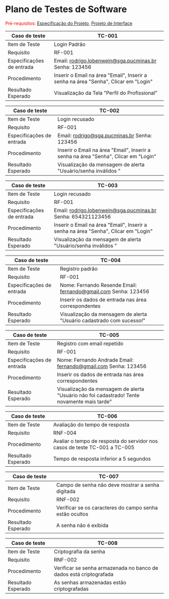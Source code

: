 # Plano de Testes de Software

<span style="color:red">Pré-requisitos: <a href="2-Especificação do Projeto.md"> Especificação do Projeto</a></span>, <a href="3-Projeto de Interface.md"> Projeto de Interface</a>

|Caso de teste | TC-001  |
|------|------------|
|Item de Teste | Login Padrão |
|Requisito | RF-001 |
|Especificações de entrada | Email: rodrigo.lobenwein@sga.pucminas.br Senha: 123456
|Procedimento | Inserir o Email na área "Email", Inserir a senha na área "Senha", Clicar em "Login" |
|Resultado Esperado | Visualização da Tela "Perfil do Profissional" |

|Caso de teste | TC-002  |
|------|------------|
|Item de Teste | Login recusado 
|Requisito | RF-001 |
|Especificações de entrada | Email: rodrigo@sga.pucminas.br Senha: 123456
|Procedimento | Inserir o Email na área "Email", Inserir a senha na área "Senha", Clicar em "Login" |
|Resultado Esperado | Visualização da mensagem de alerta "Usuário/senha inválidos " |

|Caso de teste | TC-003  |
|------|------------|
|Item de Teste | Login recusado 
|Requisito | RF-001 |
|Especificações de entrada | Email: rodrigo.lobenwein@sga.pucminas.br Senha: 654321123456
|Procedimento | Inserir o Email na área "Email", Inserir a senha na área "Senha", Clicar em "Login" |
|Resultado Esperado | Visualização da mensagem de alerta "Usuário/senha inválidos " |

|Caso de teste | TC-004  |
|------|------------|
|Item de Teste | Registro padrão 
|Requisito | RF-001 |
|Especificações de entrada | Nome: Fernando Resende Email: fernando@gmail.com Senha: 123456
|Procedimento | Inserir os dados de entrada nas área correspondentes |
|Resultado Esperado | Visualização da mensagem de alerta "Usuário cadastrado com sucesso!" |

|Caso de teste | TC-005  |
|------|------------|
|Item de Teste | Registro com email repetido 
|Requisito | RF-001 |
|Especificações de entrada | Nome: Fernando Andrade Email: fernando@gmail.com Senha: 123456
|Procedimento | Inserir os dados de entrada nas área correspondentes |
|Resultado Esperado | Visualização da mensagem de alerta "Usuário não foi cadastrado! Tente novamente mais tarde" |

|Caso de teste | TC-006 |
|------|------------|
|Item de Teste | Avaliação do tempo de resposta 
|Requisito | RNF-004 |
|Procedimento | Avaliar o tempo de resposta do servidor nos casos de teste TC-001 a TC-005 |
|Resultado Esperado | Tempo de resposta inferior a 5 segundos |

|Caso de teste | TC-007 |
|------|------------|
|Item de Teste | Campo de senha não deve mostrar a senha digitada 
|Requisito | RNF-002 |
|Procedimento | Verificar se os caracteres do campo senha estão ocultos  |
|Resultado Esperado | A senha não é exibida |

|Caso de teste | TC-008 |
|------|------------|
|Item de Teste | Criptografia da senha 
|Requisito | RNF-002 |
|Procedimento | Verificar se senha armazenada no banco de dados está criptografada  |
|Resultado Esperado | As senhas armazenadas estão criptografadas |

